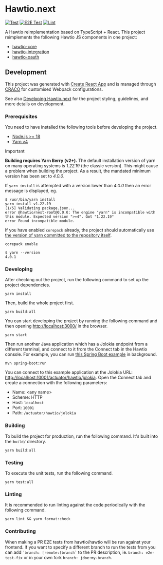 # Hawtio.next

[![Test](https://github.com/hawtio/hawtio-next/actions/workflows/test.yml/badge.svg)](https://github.com/hawtio/hawtio-next/actions/workflows/test.yml)
[![E2E Test](https://github.com/hawtio/hawtio-next/actions/workflows/e2e-test.yml/badge.svg)](https://github.com/hawtio/hawtio-next/actions/workflows/e2e-test.yml)
[![Lint](https://github.com/hawtio/hawtio-next/actions/workflows/lint.yml/badge.svg)](https://github.com/hawtio/hawtio-next/actions/workflows/lint.yml)

A Hawtio reimplementation based on TypeScript + React.
This project reimplements the following Hawtio JS components in one project:

- [hawtio-core](https://github.com/hawtio/hawtio-core)
- [hawtio-integration](https://github.com/hawtio/hawtio-integration)
- [hawtio-oauth](https://github.com/hawtio/hawtio-oauth)

## Development

This project was generated with [Create React App](https://create-react-app.dev/) and is managed through [CRACO](https://craco.js.org/) for customised Webpack configurations.

See also [Developing Hawtio.next](./docs/developing.md) for the project styling, guidelines, and more details on development.

### Prerequisites

You need to have installed the following tools before developing the project.

- [Node.js >= 18](https://nodejs.org/en/)
- [Yarn v4](https://yarnpkg.com/getting-started/install)

<!-- prettier-ignore -->
> [!IMPORTANT]
> **Building requires Yarn Berry (v2+).**
> The default installation version of yarn on many operating systems is _1.22.19_ (the classic version). This might cause a problem when building the project. As a result, the mandated minimum version has been set to _4.0.0_.
>
> If `yarn install` is attempted with a version lower than _4.0.0_ then an error message is displayed, eg.
>
> ```console
> $ /usr/bin/yarn install
> yarn install v1.22.19
> [1/5] Validating package.json...
> error @hawtio/next-root@0.0.0: The engine "yarn" is incompatible with this module. Expected version ">=4". Got "1.22.19"
> error Found incompatible module.
> ```
>
> If you have enabled `corepack` already, the project should automatically use [the version of yarn committed to the repository itself](.yarn/releases/yarn-4.0.1.cjs).
>
> ```console
> corepack enable
> ```
>
> ```console
> $ yarn --version
> 4.0.1
> ```

### Developing

After checking out the project, run the following command to set up the project dependencies.

```console
yarn install
```

Then, build the whole project first.

```console
yarn build:all
```

You can start developing the project by running the following command and then opening <http://localhost:3000/> in the browser.

```console
yarn start
```

Then run another Java application which has a Jolokia endpoint from a different terminal, and connect to it from the Connect tab in the Hawtio console. For example, you can run [this Spring Boot example](https://github.com/hawtio/hawtio/tree/main/examples/springboot) in background.

```console
mvn spring-boot:run
```

You can connect to this example application at the Jolokia URL: <http://localhost:10001/actuator/hawtio/jolokia>. Open the Connect tab and create a connection with the following parameters:

- Name: \<any name\>
- Scheme: HTTP
- Host: `localhost`
- Port: `10001`
- Path: `/actuator/hawtio/jolokia`

### Building

To build the project for production, run the following command. It's built into the `build/` directory.

```console
yarn build:all
```

### Testing

To execute the unit tests, run the following command.

```console
yarn test:all
```

### Linting

It is recommended to run linting against the code periodically with the following command.

```console
yarn lint && yarn format:check
```

### Contributing

When making a PR E2E tests from hawtio/hawtio will be run against your frontend.
If you want to specify a different branch to run the tests from you can add
`` `branch: [remote:]branch` `` to the PR description, ie. `branch: e2e-test-fix` or in your own fork `branch: jdoe:my-branch`.

